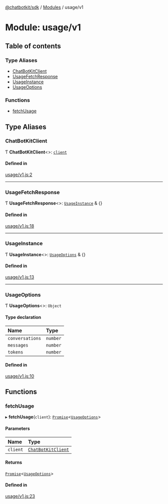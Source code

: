 [@chatbotkit/sdk](../README.md) / [Modules](../modules.md) / usage/v1

# Module: usage/v1

## Table of contents

### Type Aliases

- [ChatBotKitClient](usage_v1.md#chatbotkitclient)
- [UsageFetchResponse](usage_v1.md#usagefetchresponse)
- [UsageInstance](usage_v1.md#usageinstance)
- [UsageOptions](usage_v1.md#usageoptions)

### Functions

- [fetchUsage](usage_v1.md#fetchusage)

## Type Aliases

### ChatBotKitClient

Ƭ **ChatBotKitClient**\<\>: [`client`](client.md)

#### Defined in

[usage/v1.js:2](https://github.com/chatbotkit/node-sdk/blob/main/packages/sdk/src/usage/v1.js#L2)

___

### UsageFetchResponse

Ƭ **UsageFetchResponse**\<\>: [`UsageInstance`](usage_v1.md#usageinstance) & {}

#### Defined in

[usage/v1.js:18](https://github.com/chatbotkit/node-sdk/blob/main/packages/sdk/src/usage/v1.js#L18)

___

### UsageInstance

Ƭ **UsageInstance**\<\>: [`UsageOptions`](usage_v1.md#usageoptions) & {}

#### Defined in

[usage/v1.js:13](https://github.com/chatbotkit/node-sdk/blob/main/packages/sdk/src/usage/v1.js#L13)

___

### UsageOptions

Ƭ **UsageOptions**\<\>: `Object`

#### Type declaration

| Name | Type |
| :------ | :------ |
| `conversations` | `number` |
| `messages` | `number` |
| `tokens` | `number` |

#### Defined in

[usage/v1.js:10](https://github.com/chatbotkit/node-sdk/blob/main/packages/sdk/src/usage/v1.js#L10)

## Functions

### fetchUsage

▸ **fetchUsage**(`client`): [`Promise`]( https://developer.mozilla.org/docs/Web/JavaScript/Reference/Global_Objects/Promise )\<[`UsageOptions`](usage_v1.md#usageoptions)\>

#### Parameters

| Name | Type |
| :------ | :------ |
| `client` | [`ChatBotKitClient`](../classes/client.ChatBotKitClient.md) |

#### Returns

[`Promise`]( https://developer.mozilla.org/docs/Web/JavaScript/Reference/Global_Objects/Promise )\<[`UsageOptions`](usage_v1.md#usageoptions)\>

#### Defined in

[usage/v1.js:23](https://github.com/chatbotkit/node-sdk/blob/main/packages/sdk/src/usage/v1.js#L23)
